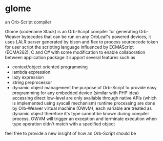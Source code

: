 # glome
an Orb-Script compiler


Glome (codename Stack) is an Orb-Script compiler for generating Orb-Weaver bytecodes that can be run on any OrbLeaf's powered devices,
it uses LALR parser generated by bison and flex to process sourcecode token for user script
the scripting language influenced by ECMAScript (ECMA262), C and C# with some modification 
to enable collaboration between application package
it support several features such as 
 * context/object oriented programming
 * lambda expression
 * lazy expression
 * string preprocessor
 * dynamic object management
the purpose of Orb-Script to provide easy programming for any embedded device (similar with PHP idea)
accessing direct low-level are only available through native APIs (which is implemented using syscall mechanism)
runtime processing are done by Orb-Weaver virtual machine (OWvM), each variable are treated as dynamic object therefore
it's type cannot be known during compiler process, OWVM will trigger an exception and terminate execution
when type operation didn't match with a specified object

feel free to provide a new insight of how an Orb-Script should be

